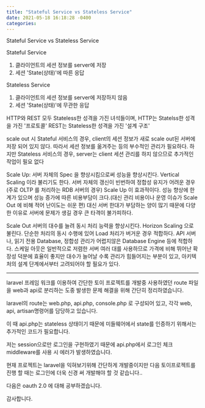 ```yaml
---
title: "Stateful Service vs Stateless Service"
date: 2021-05-18 16:18:28 -0400
categories:
---
```


Stateful Service vs Stateless Service

Stateful Service
1. 클라이언트의 세션 정보를 server에 저장
2. 세션 'State(상태)'에 따른 응답

Stateless Service
1. 클라이언트의 세션 정보를 server에 저장하지 않음
2. 세션 'State(상태)'에 무관한 응답

HTTP와 REST 모두 Stateless한 성격을 가진 녀석들이며,
HTTP는 Statelss한 성격을 가진 '프로토콜'
REST는  Stateless한 성격을 가진 '설계 구조'

scale out 시 Stateful 서비스의 경우, client의 세션 정보가 새로 scale out된 서버에 저장 되어 있지 않다.
따라서 세션 정보를 옮겨주는 등의 부수적인 관리가 필요하다.
하지만 Stateless 서비스의 경우, server는 client 세션 관리를 하지 않으므로 추가적인 작업이 필요 없다

Scale Up: 
서버 자체의 Spec 을 향상시킴으로써 성능을 향상시킨다.
Vertical Scaling 이라 불리기도 한다.
서버 자체의 갱신이 빈번하여 정합성 유지가 어려운 경우(주로 OLTP 를 처리하는 RDB 서버의 경우) Scale Up 이 효과적이다.
성능 향상에 한계가 있으며 성능 증가에 따른 비용부담이 크다.(대신 관리 비용이나 운영 이슈가 Scale Out 에 비해 적어 난이도는 쉬운 편)
대신 서버 한대가 부담하는 양이 많기 때문에 다양한 이유로 서버에 문제가 생길 경우 큰 타격이 불가피하다.

Scale Out
서버의 대수를 늘려 동시 처리 능력을 향상시킨다.
Horizon Scaling 으로 불린다.
단순한 처리의 동시 수행에 있어 Load 처리가 버거운 경우 적합하다.
API 서버나, 읽기 전용 Database, 정합성 관리가 어렵지않은 Database Engine 등에 적합하다.
스케일 아웃은 일반적으로 저렴한 서버 여러 대를 사용하므로 가격에 비해 뛰어난 확장성 덕분에 효율이 좋지만 대수가 늘어날 수록 관리가 힘들어지는 부분이 있고, 아키텍처의 설계 단계에서부터 고려되어야 할 필요가 있다.

---

laravel 프레임 워크를 이용하여 간단한 토이 프로젝트를 개발중 사용하였던 route 파일을 web과 api로 분리하는 도중 발생한 문제 해결을 위해 간단히 정리하였습니다.

laravel의 route는 web.php, api.php, console.php 로 구성되어 있고, 각각 web, api, artisan명령어를 담당하고 있습니다.

이 때 api.php는 stateless 상태이기 때문에 미들웨어에서 state를 인증하기 위해서는 추가적인 코드가 필요합니다.

저는 session으로만 로그인을 구현하였기 때문에 api.php에서 로그인 체크 middleware를 사용 시 에러가 발생하였습니다.

현재 프로젝트는 laravel을 익혀보기위해 간단하게 개발중이지만 다음 토이프로젝트를 진행 할 때는 로그인에 더욱 신경 써 개발해야 할 것 같습니다..

다음은 oauth 2.0 에 대해 공부하겠습니다.

감사합니다.

